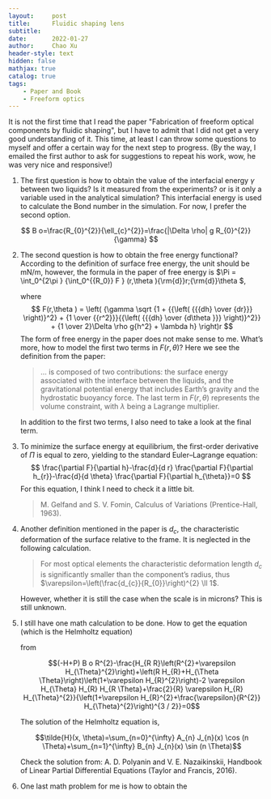 ```yaml
---
layout:     post
title:      Fluidic shaping lens
subtitle:   
date:       2022-01-27
author:     Chao Xu
header-style: text
hidden: false 
mathjax: true
catalog: true
tags:
    - Paper and Book
    - Freeform optics
---
```


It is not the first time that I read the paper "Fabrication of freeform optical components by fluidic shaping", but I have to admit that I did not get a very good understanding of it. This time, at least I can throw some questions to myself and offer a certain way for the next step to progress. (By the way, I emailed the first author to ask for suggestions to repeat his work, wow, he was very nice and responsive!)

1. The first question is how to obtain the value of the interfacial energy $\gamma$ between two liquids? Is it measured from the experiments? or is it only a  variable used in the analytical simulation? This interfacial energy is used to calculate the Bond number in the simulation. For now, I prefer the second option. 

$$
B o=\frac{R_{0}^{2}}{\ell_{c}^{2}}=\frac{|\Delta \rho| g R_{0}^{2}}{\gamma}
$$

2. The second question is how to obtain the free energy functional? According to the definition of surface free energy, the unit should be mN/m, however, the formula in the paper of free energy is $\Pi  = \int_0^{2\pi } {\int_0^{{R_0}} F } (r,\theta ){\rm{d}}r\;{\rm{d}}\theta $, 

   where
   $$
   F(r,\theta ) = \left( {\gamma \sqrt {1 + {{\left( {{{dh} \over {dr}}} \right)}^2} + {1 \over {{r^2}}}{{\left( {{{dh} \over {d\theta }}} \right)}^2}}  + {1 \over 2}\Delta \rho g{h^2} + \lambda h} \right)r
   $$
   The form of free energy in the paper does not make sense to me. What’s more, how to model the first two terms in $F(r,\theta)$? Here we see the definition from the paper:

   > … is composed of two contributions: the surface energy associated with the interface between the liquids, and the gravitational potential energy that includes Earth’s gravity and the hydrostatic buoyancy force. The last term in  $F(r,\theta)$ represents the volume constraint, with $\lambda$ being a Lagrange multiplier.

   In addition to the first two terms, I also need to take a look at the final term.

3. To minimize the surface energy at equilibrium, the first-order derivative of $\Pi$​ is equal to zero, yielding to the standard Euler–Lagrange equation:
   $$
   \frac{\partial F}{\partial h}-\frac{d}{d r} \frac{\partial F}{\partial h_{r}}-\frac{d}{d \theta} \frac{\partial F}{\partial h_{\theta}}=0
   $$
   For this equation, I think I need to check it a little bit.

   > M. Gelfand and S. V. Fomin, Calculus of Variations (Prentice-Hall, 1963).

4. Another definition mentioned in the paper is $d_c$​, the characteristic deformation of the surface relative to the frame. It is neglected in the following calculation. 

   > For most optical elements the characteristic deformation length $d_c$ is significantly smaller than the component’s radius, thus $\varepsilon=\left(\frac{d_{c}}{R_{0}}\right)^{2} \ll 1$.

   However, whether it is still the case when the scale is in microns? This is still unknown. 

5. I still have one math calculation to be done. How to get the equation (which is the Helmholtz equation)
   
   
   
   from 
   
   $$(-H+P) B o R^{2}-\frac{H_{R R}\left(R^{2}+\varepsilon H_{\Theta}^{2}\right)+\left(R H_{R}+H_{\Theta \Theta}\right)\left(1+\varepsilon H_{R}^{2}\right)-2 \varepsilon H_{\Theta} H_{R} H_{R \Theta}+\frac{2}{R} \varepsilon H_{R} H_{\Theta}^{2}}{\left(1+\varepsilon H_{R}^{2}+\frac{\varepsilon}{R^{2}} H_{\Theta}^{2}\right)^{3 / 2}}=0$$
   
   The solution of the Helmholtz equation is, 
   
   $$\tilde{H}(x, \theta)=\sum_{n=0}^{\infty} A_{n} J_{n}(x) \cos (n \Theta)+\sum_{n=1}^{\infty} B_{n} J_{n}(x) \sin (n \Theta)$$
   
   Check the solution from: A. D. Polyanin and V. E. Nazaikinskii, Handbook of Linear Partial Differential Equations (Taylor and Francis, 2016).

6. One last math problem for me is how to obtain the 
